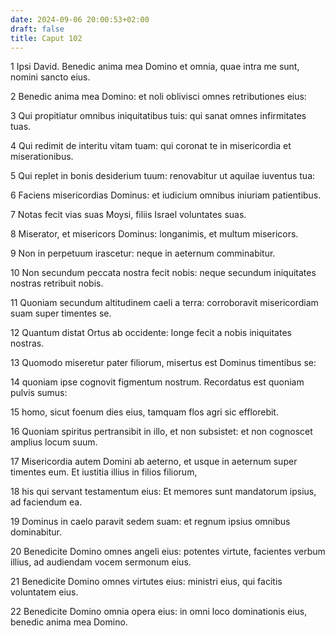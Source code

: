 ```yaml
---
date: 2024-09-06 20:00:53+02:00
draft: false
title: Caput 102
---
```





1 Ipsi David. Benedic anima mea Domino et omnia, quae intra me sunt, nomini sancto eius.

2 Benedic anima mea Domino: et noli oblivisci omnes retributiones eius:

3 Qui propitiatur omnibus iniquitatibus tuis: qui sanat omnes infirmitates tuas.

4 Qui redimit de interitu vitam tuam: qui coronat te in misericordia et miserationibus.

5 Qui replet in bonis desiderium tuum: renovabitur ut aquilae iuventus tua:

6 Faciens misericordias Dominus: et iudicium omnibus iniuriam patientibus.

7 Notas fecit vias suas Moysi, filiis Israel voluntates suas.

8 Miserator, et misericors Dominus: longanimis, et multum misericors.

9 Non in perpetuum irascetur: neque in aeternum comminabitur.

10 Non secundum peccata nostra fecit nobis: neque secundum iniquitates nostras retribuit nobis.

11 Quoniam secundum altitudinem caeli a terra: corroboravit misericordiam suam super timentes se.

12 Quantum distat Ortus ab occidente: longe fecit a nobis iniquitates nostras.

13 Quomodo miseretur pater filiorum, misertus est Dominus timentibus se:

14 quoniam ipse cognovit figmentum nostrum. Recordatus est quoniam pulvis sumus:

15 homo, sicut foenum dies eius, tamquam flos agri sic efflorebit.

16 Quoniam spiritus pertransibit in illo, et non subsistet: et non cognoscet amplius locum suum.

17 Misericordia autem Domini ab aeterno, et usque in aeternum super timentes eum. Et iustitia illius in filios filiorum,

18 his qui servant testamentum eius: Et memores sunt mandatorum ipsius, ad faciendum ea.

19 Dominus in caelo paravit sedem suam: et regnum ipsius omnibus dominabitur.

20 Benedicite Domino omnes angeli eius: potentes virtute, facientes verbum illius, ad audiendam vocem sermonum eius.

21 Benedicite Domino omnes virtutes eius: ministri eius, qui facitis voluntatem eius.

22 Benedicite Domino omnia opera eius: in omni loco dominationis eius, benedic anima mea Domino.


